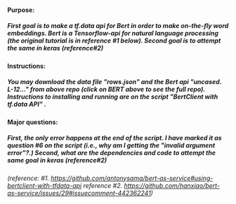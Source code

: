 #### Purpose: 
#####    First goal is to make a tf.data api for Bert in order to make on-the-fly word embeddings. Bert is a Tensorflow-api for natural language processing (the original tutorial is in reference #1 below). Second goal is to attempt the same  in keras (reference#2)

#### Instructions:
#####    You may download the data file  "rows.json" and the Bert api "uncased. L-12..." from above repo (click on BERT above to see the full repo). Instructions to installing and running are on the script  "BertClient with tf.data API" . 

#### Major questions: 
#####    First, the  only  error happens at the end of the script. I have marked it as question #6 on the script (i.e., why am I getting the "invalid argument error"?.) Second, what are the dependencies and code to attempt the same goal in keras (reference#2)

###### (reference: #1. https://github.com/antonysama/bert-as-service#using-bertclient-with-tfdata-api   reference #2. https://github.com/hanxiao/bert-as-service/issues/29#issuecomment-442362241)
